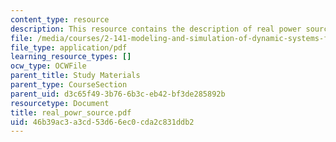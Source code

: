 ```yaml
---
content_type: resource
description: This resource contains the description of real power sources.
file: /media/courses/2-141-modeling-and-simulation-of-dynamic-systems-fall-2006/46b39ac3a3cd53d66ec0cda2c831ddb2_real_powr_source.pdf
file_type: application/pdf
learning_resource_types: []
ocw_type: OCWFile
parent_title: Study Materials
parent_type: CourseSection
parent_uid: d3c65f49-3b76-6b3c-eb42-bf3de285892b
resourcetype: Document
title: real_powr_source.pdf
uid: 46b39ac3-a3cd-53d6-6ec0-cda2c831ddb2
---
```

